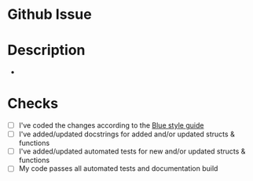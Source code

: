 # Github Issue
<!--
Reference the Github issue number here (if there is one), indicating whether this PR
resolves it. For example "Closes #273" or "Fixes #273"
-->


# Description
<!--
The goal of the description is to have an at-a-glance look at the important changes
you've made in this PR.

This section you should write a bullet point list of the following:
 - What you've added
 - What you've removed
 - What you've changed/fixed
 - Any non-intuitive changes with a reference to a function or line number(s)
 - Any references to other PRs or issues other than the (optional) issue above.

Bullet-point list starts below:
-->
 -

# Checks
<!--
The goal of the checks is for the person(s) who review your code to know you've
produced quality code before you've asked them to review it.

Please check all that apply in the bullet-point list below. Unchecked items imply you have
not done them, and so an explanation as to why not is recommend. You can add "N/A" next to
the boxes if they are in fact no relevant.
-->
<!-- TBD: Add style check and code coverage check -->
- [ ] I've coded the changes according to the [Blue style guide](https://github.com/invenia/BlueStyle)
- [ ] I've added/updated docstrings for added and/or updated structs & functions
- [ ] I've added/updated automated tests for new and/or updated structs & functions
- [ ] My code passes all automated tests and documentation build